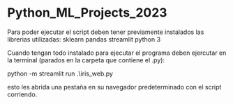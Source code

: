 # Python_ML_Projects_2023

Para poder ejecutar el script deben tener previamente instalados las librerias utilizadas: 
sklearn
pandas
streamlit
python 3

Cuando tengan todo instalado para ejecutar el programa deben ejercutar en la terminal (parados en la carpeta que contiene el .py):

python -m streamlit run .\iris_web.py

esto les abrida una pestaña en su navegador predeterminado con el script corriendo. 
